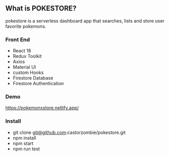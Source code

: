 ## What is POKESTORE?
pokestore is a serverless dashboard app that searches, lists and store user favorite pokemons. 

### Front End
- React 18
- Redux Toolkit
- Axios
- Material UI
- custom Hooks
- Firestore Database
- Firestore Authentication

### Demo
https://pokemonxstore.netlify.app/
 

### Install
- git clone git@github.com:castorzombie/pokestore.git
- npm install
- npm start
- npm run test


